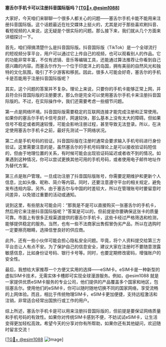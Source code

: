 **塞舌尔手机卡可以注册抖音国际版吗？[[TG💪+ @esim1088](https://t.me/s/esim1088)]**

大家好，今天咱们来聊聊一个很多人都关心的问题——塞舌尔手机卡能不能用来注册抖音国际版。这个话题最近在社交媒体上挺火的，尤其是对于那些喜欢刷抖音、看短视频的人来说，这无疑是个很实际的问题。那么接下来，我们就从几个方面来详细探讨一下。

首先，咱们得搞清楚什么是抖音国际版。抖音国际版（TikTok）是一个全球流行的短视频分享平台，用户可以通过它上传自己的视频，也可以观看别人的作品。它的功能非常丰富，不仅有滤镜、音乐等编辑工具，还能通过算法推荐让你看到自己感兴趣的内容。而塞舌尔作为一个位于印度洋上的岛国，拥有美丽的自然风光和独特的文化氛围，吸引了不少游客和移民。因此，很多人可能会好奇，塞舌尔的手机卡是否能用于注册抖音国际版呢？

其实，这个问题的答案并不复杂。理论上来说，只要你的手机卡能够正常上网，并且符合抖音国际版的注册要求，那么你是完全可以使用塞舌尔手机卡来注册抖音国际版的。不过，在实际操作中，我们还需要考虑一些细节问题。

第一点是网络环境。抖音国际版需要稳定的互联网连接才能完成注册和正常使用。如果你的塞舌尔手机卡信号良好，网速较快，那么基本上没有太大的障碍。但如果信号不稳定或者网速较慢，可能会影响注册过程，甚至导致无法登录。所以，在决定使用塞舌尔手机卡之前，最好先测试一下网络状况。

第二点是手机号码的验证。抖音国际版在注册时通常会要求输入手机号码进行身份验证。这里需要注意的是，虽然塞舌尔的手机号码理论上是可以接收验证码短信的，但由于地理位置的关系，有时候可能会出现验证码延迟或者收不到的情况。如果遇到这种情况，你可以尝试更换其他可用的手机号码，或者使用电子邮件地址作为替代方案。

第三点是账户管理。一旦成功注册了抖音国际版账号，你需要定期维护和更新个人信息，比如头像、昵称、简介等内容。同时，还要注意遵守平台的相关规定，避免发布违规内容。另外，由于塞舌尔与中国的时差较大，所以在管理账号时要留意时间差异，以免错过重要的活动或通知。

说到这里，有些朋友可能会问：“那我是不是可以直接购买一张塞舌尔的手机卡，然后用它来注册抖音国际版呢？”答案是可以的，但前提是你要确保这张卡的质量可靠。市面上有很多正规渠道提供的塞舌尔手机卡，这些卡经过严格筛选和检测，能够提供稳定的服务。当然，也有一些不法商家出售假冒伪劣产品，所以在选购时一定要擦亮眼睛，选择信誉良好的供应商。

此外，还有一些小伙伴可能会担心隐私安全问题。毕竟，将个人资料提交给第三方平台总让人有点不安。为了保护自己的信息安全，建议大家在注册时不要随意泄露敏感信息，比如身份证号码、银行卡号等。同时，也要定期修改密码，增强账户的安全性。

最后，我想给大家推荐一个方便又实用的选择——eSIM卡。eSIM卡是一种新型的虚拟SIM卡技术，无需实体卡槽即可实现全球漫游服务。例如，@esim1088 就是一家提供优质eSIM卡服务的专业公司，他们提供的产品覆盖多个国家和地区，包括塞舌尔。使用他们的eSIM卡，你可以随时随地切换不同的国家网络，享受流畅的上网体验。而且，相比于传统物理SIM卡，eSIM卡更加便捷，支持远程激活和注销，非常适合经常出国旅行或工作的用户。

综上所述，塞舌尔手机卡是可以用来注册抖音国际版的，但前提是要保证网络质量和手机号码的有效性。如果你对传统SIM卡感到不便，不妨试试eSIM卡，让生活变得更加轻松高效。希望今天的分享对你有所帮助，如果你还有其他疑问，欢迎随时留言交流！

[[TG💪+ @esim1088](https://t.me/s/esim1088) ![Image](https://i.postimg.cc/4NQfJmqS/Snipaste-2025-05-13-00-14-12.png)]